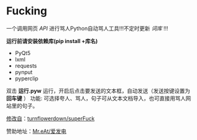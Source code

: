 # Fucking

一个调用网页 *API* 进行骂人Python自动骂人工具!!!不定时更新 *词库*  !!!


**运行前请安装依赖库(pip install +库名)**

- PyQt5
- lxml
- requests
- pynput
- pyperclip



双击 **运行.pyw** 运行，开启后点击要发送的文本框，自动发送（发送按键设置为 **回车键** ）
功能: 可选择夸人、骂人，句子可从文本文档导入，也可直接用骂人网站里的句子。


<u>修改自</u>：[turnflowerdown/superFuck](https://github.com/turnflowerdown/superFuck)

赞助地址：[Mr.eAt/爱发电](https://afdian.net/a/MreAt)
